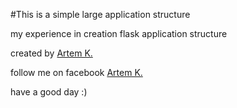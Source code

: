 #This is a simple large application structure

my experience in creation flask application structure

created by [Artem K.](https://github.com/Kryvonis)

follow me on facebook [Artem K.](https://www.facebook.com/artem.kryvonis)

have a good day :)